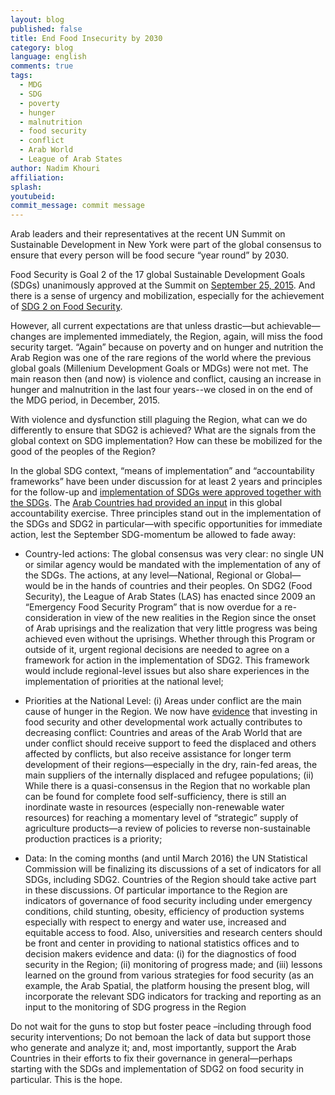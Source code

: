 ```yaml
---
layout: blog
published: false
title: End Food Insecurity by 2030
category: blog
language: english
comments: true
tags: 
  - MDG
  - SDG
  - poverty
  - hunger
  - malnutrition
  - food security
  - conflict
  - Arab World
  - League of Arab States
author: Nadim Khouri
affiliation: 
splash: 
youtubeid: 
commit_message: commit message
---
```

Arab leaders and their representatives at the recent UN Summit on Sustainable Development in New York were part of the global consensus to ensure that every person will be food secure “year round” by 2030.  
<!-- more -->

Food Security is Goal 2 of the 17 global Sustainable Development Goals (SDGs) unanimously approved at the Summit on [September 25, 2015](https://sustainabledevelopment.un.org/?page=view&nr=164&type=230&menu=2059). And there is a sense of urgency and mobilization, especially for the achievement of [SDG 2 on Food Security](https://www.ifpri.org/program/compact2025). 

However, all current expectations are that unless drastic—but achievable—changes are implemented immediately, the Region, again, will miss the food security target.  “Again” because on poverty and on hunger and nutrition the Arab Region was one of the rare regions of the world where the previous global goals (Millenium Development Goals or MDGs) were not met.  The main reason then (and now) is violence and conflict, causing an increase in hunger and malnutrition in the last four years--we closed in on the end of the MDG period, in December, 2015.

With violence and dysfunction still plaguing the Region, what can we do differently to ensure that SDG2 is achieved? What are the signals from the global context on SDG implementation? How can these be mobilized for the good of the peoples of the Region?

In the global SDG context, “means of implementation” and “accountability frameworks” have been under discussion for at least 2 years and principles for the follow-up and [implementation of SDGs were approved together with the SDGs](http://www.un.org/ga/search/view_doc.asp?symbol=A/69/L.85&Lang=E). The [Arab Countries had provided an input](http://www.escwa.un.org/information/meetingdetails.asp?referenceNum=3510E) in this global accountability exercise.
Three principles stand out in the implementation of the SDGs and SDG2 in particular—with specific opportunities for immediate action, lest the September SDG-momentum be allowed to fade away:

-	Country-led actions:  The global consensus was very clear: no single UN or similar agency would be mandated with the implementation of any of the SDGs.  The actions, at any level—National, Regional or Global—would be in the hands of countries and their peoples.  On SDG2 (Food Security), the League of Arab States (LAS) has enacted since 2009 an “Emergency Food Security Program” that is now overdue for a re-consideration in view of the new realities in the Region since the onset of Arab uprisings and the realization that very little progress was being achieved even without the uprisings.  Whether through this Program or outside of it, urgent regional decisions are needed to agree on a framework for action in the implementation of SDG2.  This framework would include regional-level issues but also share experiences in the implementation of priorities at the national level;

-	Priorities at the National Level: (i) Areas under conflict are the main cause of hunger in the Region.  We now have [evidence](http://dx.doi.org/10.2499/9780896295667) that investing in food security and other developmental work actually contributes to decreasing conflict: Countries and areas of the Arab World that are under conflict should receive support to feed the displaced and others affected by conflicts, but also receive assistance for longer term development of their regions—especially in the dry, rain-fed areas, the main suppliers of the internally displaced and refugee populations;  (ii) While there is a quasi-consensus in the Region that no workable plan can be found for complete food self-sufficiency, there is still an inordinate waste in resources (especially non-renewable water resources) for reaching a momentary level of “strategic” supply of agriculture products—a review of policies to reverse non-sustainable production practices is a priority; 

-	Data: In the coming months (and until March 2016) the UN Statistical Commission will be finalizing its discussions of a set of indicators for all SDGs, including SDG2. Countries of the Region should take active part in these discussions.  Of particular importance to the Region are indicators of governance of food security including under emergency conditions, child stunting, obesity, efficiency of production systems especially with respect to energy and water use, increased and equitable access to food. Also, universities and research centers should be front and center in providing to national statistics offices and to decision makers evidence and data: (i) for the diagnostics of food security in the Region; (ii) monitoring of progress made; and (iii) lessons learned on the ground from various strategies for food security (as an example, the Arab Spatial, the platform housing the present blog, will incorporate the relevant SDG indicators for tracking and reporting as an input to the monitoring of SDG progress in the Region 

Do not wait for the guns to stop but foster peace –including through food security interventions; Do not bemoan the lack of data but support those who generate and analyze it; and, most importantly, support the Arab Countries in their efforts to fix their governance in general—perhaps starting with the SDGs and implementation of SDG2 on food security in particular. This is the hope.